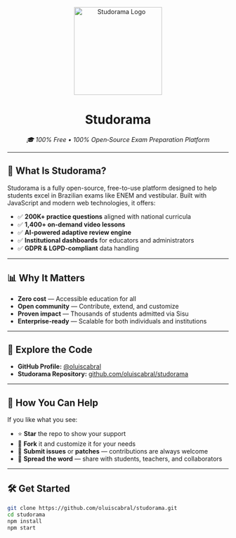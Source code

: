 <p align="center">
  <img src="https://github.com/oluiscabral/studorama/blob/main/public/favicon.ico" alt="Studorama Logo" width="200"/>
</p>

<h1 align="center">Studorama</h1>
<p align="center"><em>🎓 100% Free • 100% Open‑Source Exam Preparation Platform</em></p>

---

## 🚀 What Is Studorama?

Studorama is a fully open-source, free-to-use platform designed to help students excel in Brazilian exams like ENEM and vestibular. Built with JavaScript and modern web technologies, it offers:

- ✅ **200K+ practice questions** aligned with national curricula  
- ✅ **1,400+ on-demand video lessons**  
- ✅ **AI-powered adaptive review engine**  
- ✅ **Institutional dashboards** for educators and administrators  
- ✅ **GDPR & LGPD-compliant** data handling  

---

## 📊 Why It Matters

- **Zero cost** — Accessible education for all  
- **Open community** — Contribute, extend, and customize  
- **Proven impact** — Thousands of students admitted via Sisu  
- **Enterprise-ready** — Scalable for both individuals and institutions  

---

## 🔗 Explore the Code

- **GitHub Profile:** [@oluiscabral](https://github.com/oluiscabral)  
- **Studorama Repository:** [github.com/oluiscabral/studorama](https://github.com/oluiscabral/studorama)  

---

## 🌟 How You Can Help

If you like what you see:

- ⭐ **Star** the repo to show your support  
- 🔀 **Fork** it and customize it for your needs  
- 🐞 **Submit issues** or **patches** — contributions are always welcome  
- 📣 **Spread the word** — share with students, teachers, and collaborators  

---

## 🛠️ Get Started

```bash
git clone https://github.com/oluiscabral/studorama.git
cd studorama
npm install
npm start
```
